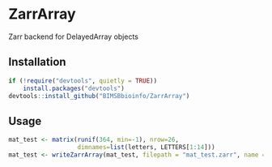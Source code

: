 # ZarrArray

Zarr backend for DelayedArray objects

## Installation


``` r
if (!require("devtools", quietly = TRUE))
    install.packages("devtools")
devtools::install_github("BIMSBbioinfo/ZarrArray")
```

## Usage


``` r
mat_test <- matrix(runif(364, min=-1), nrow=26, 
                   dimnames=list(letters, LETTERS[1:14]))
mat_test <- writeZarrArray(mat_test, filepath = "mat_test.zarr", name = "assay")
```